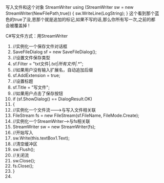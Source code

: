 ﻿写入文件和这个对象 StreamWriter
using (StreamWriter sw = new StreamWriter(NewFilePath,true))
{
         sw.WriteLine(LogString);
}
这个看到那个蓝色的true了没,恩那个就是追加的标记,如果不写的话,那么你所有写一次,之前的都会被覆盖掉
!

C#写文件方式：用StreamWriter
1.	//实例化一个保存文件对话框  
2.	SaveFileDialog sf = new SaveFileDialog();  
3.	//设置文件保存类型  
4.	sf.Filter = "txt文件|*.txt|所有文件|*.*";  
5.	//如果用户没有输入扩展名，自动追加后缀  
6.	sf.AddExtension = true;  
7.	//设置标题  
8.	sf.Title = "写文件";  
9.	//如果用户点击了保存按钮  
10.	if (sf.ShowDialog() == DialogResult.OK)  
11.	{  
12.	//实例化一个文件流--->与写入文件相关联  
13.	FileStream fs = new FileStream(sf.FileName, FileMode.Create);  
14.	//实例化一个StreamWriter-->与fs相关联  
15.	StreamWriter sw = new StreamWriter(fs);  
16.	//开始写入  
17.	sw.Write(this.textBox1.Text);  
18.	//清空缓冲区  
19.	sw.Flush();  
20.	//关闭流  
21.	sw.Close();  
22.	fs.Close();  
23.	}  
24.	 


